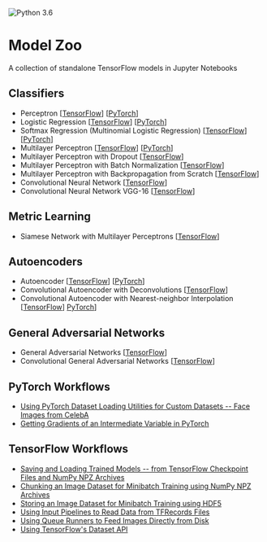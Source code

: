 ![Python 3.6](https://img.shields.io/badge/Python-3.6-blue.svg)

# Model Zoo

A collection of standalone TensorFlow models in Jupyter Notebooks

## Classifiers

- Perceptron [[TensorFlow](tensorflow_ipynb/perceptron.ipynb)] [[PyTorch](pytorch_ipynb/perceptron.ipynb)]
- Logistic Regression [[TensorFlow](tensorflow_ipynb/logistic-regression.ipynb)] [[PyTorch](pytorch_ipynb/logistic-regression.ipynb)]
- Softmax Regression (Multinomial Logistic Regression) [[TensorFlow](tensorflow_ipynb/softmax-regression.ipynb)][[PyTorch](pytorch_ipynb/softmax-regression.ipynb)]
- Multilayer Perceptron [[TensorFlow](tensorflow_ipynb/multilayer-perceptron.ipynb)] [[PyTorch](pytorch_ipynb/multilayer-perceptron.ipynb)]
- Multilayer Perceptron with Dropout [[TensorFlow](tensorflow_ipynb/multilayer-perceptron-dropout.ipynb)]
- Multilayer Perceptron with Batch Normalization [[TensorFlow](tensorflow_ipynb/multilayer-perceptron-batchnorm.ipynb)]
- Multilayer Perceptron with Backpropagation from Scratch [[TensorFlow](tensorflow_ipynb/multilayer-perceptron-lowlevel.ipynb)]
- Convolutional Neural Network [[TensorFlow](tensorflow_ipynb/convnet.ipynb)]
- Convolutional Neural Network VGG-16 [[TensorFlow](tensorflow_ipynb/convnet-vgg16.ipynb)]

## Metric Learning

- Siamese Network with Multilayer Perceptrons [[TensorFlow](tensorflow_ipynb/siamese-1.ipynb)]

## Autoencoders

- Autoencoder [[TensorFlow](tensorflow_ipynb/autoencoder.ipynb)] [[PyTorch](pytorch_ipynb/autoencoder.ipynb)]
- Convolutional Autoencoder with Deconvolutions [[TensorFlow](tensorflow_ipynb/autoencoder-deconv.ipynb)] 
- Convolutional Autoencoder with Nearest-neighbor Interpolation [[TensorFlow](tensorflow_ipynb/autoencoder-conv.ipynb)] [PyTorch](pytorch_ipynb/autoencoder-conv.ipynb)]

## General Adversarial Networks

- General Adversarial Networks [[TensorFlow](tensorflow_ipynb/gan.ipynb)]
- Convolutional General Adversarial Networks [[TensorFlow](tensorflow_ipynb/gan-conv.ipynb)]

## PyTorch Workflows

- [Using PyTorch Dataset Loading Utilities for Custom Datasets -- Face Images from CelebA](pytorch_ipynb/custom-data-loader-celeba.ipynb)
- [Getting Gradients of an Intermediate Variable in PyTorch](pytorch_ipynb/manual-gradients.ipynb)

## TensorFlow Workflows

- [Saving and Loading Trained Models -- from TensorFlow Checkpoint Files and NumPy NPZ Archives](tensorflow_ipynb/saving-and-reloading-models.ipynb)
- [Chunking an Image Dataset for Minibatch Training using NumPy NPZ Archives](tensorflow_ipynb/image-data-chunking-npz.ipynb)
- [Storing an Image Dataset for Minibatch Training using HDF5](tensorflow_ipynb/image-data-chunking-hdf5.ipynb)
- [Using Input Pipelines to Read Data from TFRecords Files](tensorflow_ipynb/tfrecords.ipynb)
- [Using Queue Runners to Feed Images Directly from Disk](tensorflow_ipynb/file-queues.ipynb)
- [Using TensorFlow's Dataset API](tensorflow_ipynb/dataset-api.ipynb)